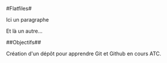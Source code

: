 #Flatfiles#

Ici un paragraphe

Et là un autre...

##Objectifs##

Création d'un dépôt pour apprendre Git et Github en cours ATC.
